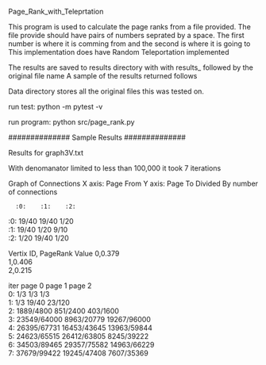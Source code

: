 Page_Rank_with_Teleprtation

This program is used to calculate the page ranks from a file provided.
The file provide should have pairs of numbers seprated by a space. 
The first number is where it is comming from and the second is where it is going to
This implementation does have Random Teleportation implemented

The results are saved to results directory with with results_ followed by the original file name
A sample of the results returned follows

Data directory stores all the original files this was tested on.

run test: python -m pytest -v

run program: python src/page_rank.py


##############
Sample Results
##############

Results for graph3V.txt

With denomanator limited to less than 100,000
it took 7 iterations

Graph of Connections
 X axis: Page From
 Y axis: Page To
 Divided By number of connections

      :0:    :1:    :2:  
  :0: 19/40  19/40  1/20   
  :1: 19/40  1/20   9/10   
  :2: 1/20   19/40  1/20   


Vertix ID, PageRank Value
        0,0.379     
        1,0.406     
        2,0.215     

iter page 0         page 1         page 2         
  0: 1/3            1/3            1/3            
  1: 1/3            19/40          23/120         
  2: 1889/4800      851/2400       403/1600       
  3: 23549/64000    8963/20779     19267/96000    
  4: 26395/67731    16453/43645    13963/59844    
  5: 24623/65515    26412/63805    8245/39222     
  6: 34503/89465    29357/75582    14963/66229    
  7: 37679/99422    19245/47408    7607/35369     
